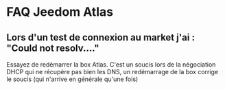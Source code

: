 # FAQ Jeedom Atlas

## Lors d'un test de connexion au market j'ai : "Could not resolv...."

Essayez de redémarrer la box Atlas. C'est un soucis lors de la négociation DHCP qui ne récupère pas bien les DNS, un redémarrage de la box corrige le soucis (qui n'arrive en générale qu'une fois)
